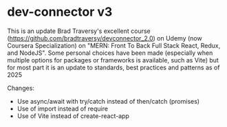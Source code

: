 # dev-connector v3
This is an update Brad Traversy's excellent course (https://github.com/bradtraversy/devconnector_2.0) on Udemy (now Coursera Specialization) on "MERN: Front To Back Full Stack React, Redux, and NodeJS". Some personal choices have been made (especially when multiple options for packages or frameworks is available, such as Vite) but for most part it is an update to standards, best practices and patterns as of 2025

Changes:
- Use async/await with try/catch instead of then/catch (promises)
- Use of import instead of require
- Use of Vite instead of create-react-app
